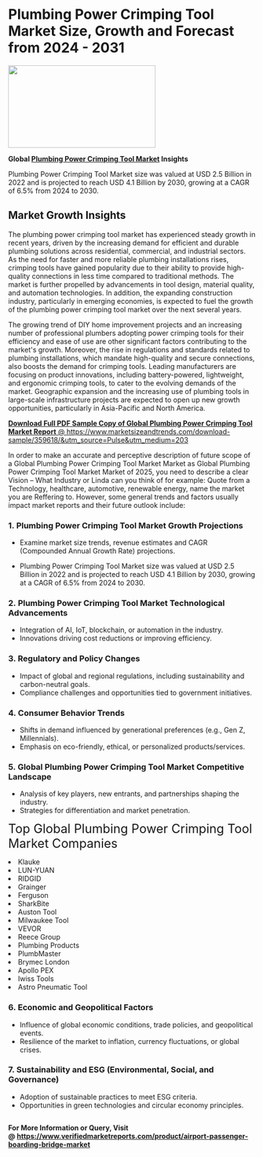 <H1>Plumbing Power Crimping Tool Market Size, Growth and Forecast from 2024 - 2031</H1><img class="aligncenter size-medium wp-image-584254" src="https://thirdeyenews.in/wp-content/uploads/2024/09/Global-Market-Research-300x168.jpeg" alt="" width="300" height="168" /><p><strong>Global&nbsp;<a href="https://www.marketsizeandtrends.com/download-sample/359618/&amp;utm_source=Pulse&amp;utm_medium=203">Plumbing Power Crimping Tool Market</a> Insights</strong></p><p>Plumbing Power Crimping Tool Market size was valued at USD 2.5 Billion in 2022 and is projected to reach USD 4.1 Billion by 2030, growing at a CAGR of 6.5% from 2024 to 2030.</p><p><h2>Market Growth Insights</h2> <p>The plumbing power crimping tool market has experienced steady growth in recent years, driven by the increasing demand for efficient and durable plumbing solutions across residential, commercial, and industrial sectors. As the need for faster and more reliable plumbing installations rises, crimping tools have gained popularity due to their ability to provide high-quality connections in less time compared to traditional methods. The market is further propelled by advancements in tool design, material quality, and automation technologies. In addition, the expanding construction industry, particularly in emerging economies, is expected to fuel the growth of the plumbing power crimping tool market over the next several years.</p> <p><a href="#"></a></p> <p>The growing trend of DIY home improvement projects and an increasing number of professional plumbers adopting power crimping tools for their efficiency and ease of use are other significant factors contributing to the market's growth. Moreover, the rise in regulations and standards related to plumbing installations, which mandate high-quality and secure connections, also boosts the demand for crimping tools. Leading manufacturers are focusing on product innovations, including battery-powered, lightweight, and ergonomic crimping tools, to cater to the evolving demands of the market. Geographic expansion and the increasing use of plumbing tools in large-scale infrastructure projects are expected to open up new growth opportunities, particularly in Asia-Pacific and North America. <p><a href="#"></p><p><span class=""><strong>Download Full PDF Sample Copy of Global Plumbing Power Crimping Tool Market Report</strong> @ <a href="https://www.marketsizeandtrends.com/download-sample/359618/&amp;utm_source=Pulse&amp;utm_medium=203" target="_blank">https://www.marketsizeandtrends.com/download-sample/359618/&amp;utm_source=Pulse&amp;utm_medium=203</a></span></p><p>In order to make an accurate and perceptive description of future scope of a Global&nbsp;Plumbing Power Crimping Tool Market Market as Global&nbsp;Plumbing Power Crimping Tool Market Market of 2025, you need to describe a clear Vision &ndash; What Industry or Linda can you think of for example: Quote from a Technology, healthcare, automotive, renewable energy, name the market you are Reffering to. However, some general trends and factors usually impact market reports and their future outlook include:</p><h3>1.&nbsp;<strong>Plumbing Power Crimping Tool Market Growth Projections</strong></h3><ul><li>Examine market size trends, revenue estimates and CAGR (Compounded Annual Growth Rate) projections.</li><li><p>Plumbing Power Crimping Tool Market size was valued at USD 2.5 Billion in 2022 and is projected to reach USD 4.1 Billion by 2030, growing at a CAGR of 6.5% from 2024 to 2030.</p></li></ul><h3>2.&nbsp;<strong>Plumbing Power Crimping Tool Market Technological Advancements</strong></h3><ul><li>Integration of AI, IoT, blockchain, or automation in the industry.</li><li>Innovations driving cost reductions or improving efficiency.</li></ul><h3>3.&nbsp;<strong>Regulatory and Policy Changes</strong></h3><ul><li>Impact of global and regional regulations, including sustainability and carbon-neutral goals.</li><li>Compliance challenges and opportunities tied to government initiatives.</li></ul><h3>4.&nbsp;<strong>Consumer Behavior Trends</strong></h3><ul><li>Shifts in demand influenced by generational preferences (e.g., Gen Z, Millennials).</li><li>Emphasis on eco-friendly, ethical, or personalized products/services.</li></ul><h3>5.&nbsp;<strong>Global Plumbing Power Crimping Tool Market Competitive Landscape</strong></h3><ul><li>Analysis of key players, new entrants, and partnerships shaping the industry.</li><li>Strategies for differentiation and market penetration.</li></ul><p data-pm-slice="1 1 []"><span style="color: inherit; font-family: inherit; font-size: 25px;">Top Global Plumbing Power Crimping Tool Market Companies</span></p><div class="" data-test-id=""><p><li>Klauke</li><li> LUN-YUAN</li><li> RIDGID</li><li> Grainger</li><li> Ferguson</li><li> SharkBite</li><li> Auston Tool</li><li> Milwaukee Tool</li><li> VEVOR</li><li> Reece Group</li><li> Plumbing Products</li><li> PlumbMaster</li><li> Brymec London</li><li> Apollo PEX</li><li> Iwiss Tools</li><li> Astro Pneumatic Tool</li></p></div><h3>6.&nbsp;<strong>Economic and Geopolitical Factors</strong></h3><ul><li>Influence of global economic conditions, trade policies, and geopolitical events.</li><li>Resilience of the market to inflation, currency fluctuations, or global crises.</li></ul><h3>7.&nbsp;<strong>Sustainability and ESG (Environmental, Social, and Governance)</strong></h3><ul><li>Adoption of sustainable practices to meet ESG criteria.</li><li>Opportunities in green technologies and circular economy principles.</li></ul><h2><strong style="font-size: 14px;">For More Information or Query, Visit @&nbsp;</strong><a style="background-color: #ffffff; font-size: 14px;" href="https://www.marketsizeandtrends.com/report/plumbing-power-crimping-tool-market/" target="_blank">https://www.verifiedmarketreports.com/product/airport-passenger-boarding-bridge-market</a></h2>
